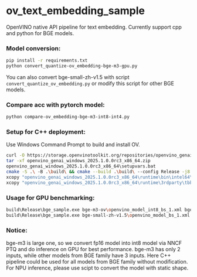 # ov_text_embedding_sample
OpenVINO native API pipeline for text embedding.
Currently support cpp and python for BGE models.

### Model conversion:
```bash
pip install -r requirements.txt
python convert_quantize-ov_embedding-bge-m3-gpu.py
```
You can also convert bge-small-zh-v1.5 with script `convert_quantize_ov_embedding.py` or modify this script for other BGE models.
### Compare acc with pytorch model: 
```bash
python compare-ov_embedding-bge-m3-int8-int4.py
```

### Setup for C++ deployment:
Use Windows Command Prompt to build and install OV.
```bash
curl -O https://storage.openvinotoolkit.org/repositories/openvino_genai/packages/pre-release/2025.1.0.0rc3/openvino_genai_windows_2025.1.0.0rc3_x86_64.zip
tar -xf openvino_genai_windows_2025.1.0.0rc3_x86_64.zip
openvino_genai_windows_2025.1.0.0rc3_x86_64\setupvars.bat
cmake -S .\ -B .\build\ && cmake --build .\build\ --config Release -j8
xcopy "openvino_genai_windows_2025.1.0.0rc3_x86_64\runtime\bin\intel64\Release\*.dll" ".\build\Release" /s /i
xcopy "openvino_genai_windows_2025.1.0.0rc3_x86_64\runtime\3rdparty\tbb\bin\*.dll" ".\build\Release" /s /i
```

### Usage for GPU benchmarking:
```bash
build\Release\bge_sample.exe bge-m3-ov\openvino_model_int8_bs_1.xml bge-m3-ov\openvino_tokenizer.xml GPU 3
build\Release\bge_sample.exe bge-small-zh-v1.5\openvino_model_bs_1.xml bge-small-zh-v1.5\openvino_tokenizer.xml NPU 3
```

### Notice:
bge-m3 is large one, so we convert fp16 model into int8 model via NNCF PTQ and do inference on GPU for best performance.
bge-m3 has only 2 inputs, while other models from BGE family have 3 inputs.
Here C++ pipeline could be used for all models from BGE family without modification.
For NPU inference, please use scipt to convert the model with static shape. 